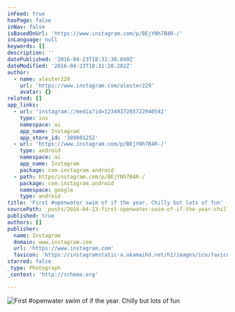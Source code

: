 ```yaml
---
inFeed: true
hasPage: false
inNav: false
isBasedOnUrl: 'https://www.instagram.com/p/BEjYNh7B4R-/'
inLanguage: null
keywords: []
description: ''
datePublished: '2016-04-23T18:31:38.849Z'
dateModified: '2016-04-23T18:31:20.282Z'
author:
  - name: alester229
    url: 'https://www.instagram.com/alester229'
    avatar: {}
related: []
app_links:
  - url: 'instagram://media?id=1234937205722940542'
    type: ios
    namespace: ai
    app_name: Instagram
    app_store_id: '389801252'
  - url: 'https://www.instagram.com/p/BEjYNh7B4R-/'
    type: android
    namespace: ai
    app_name: Instagram
    package: com.instagram.android
  - path: https/instagram.com/p/BEjYNh7B4R-/
    package: com.instagram.android
    namespace: google
    type: android
title: 'First #openwater swim of if the year. Chilly but lots of fun'
sourcePath: _posts/2016-04-23-first-openwater-swim-of-if-the-year-chilly-but-lots-of-fun.md
published: true
authors: []
publisher:
  name: Instagram
  domain: www.instagram.com
  url: 'https://www.instagram.com'
  favicon: 'https://instagramstatic-a.akamaihd.net/h1/images/ico/favicon.ico/7cdab0872b15.ico'
starred: false
_type: Photograph
_context: 'http://schema.org'

---
```

![First #openwater swim of if the year. Chilly but lots of fun](https://scontent.cdninstagram.com/t51.2885-15/s640x640/sh0.08/e35/12965010_245747655779436_179004671_n.jpg?ig_cache_key=MTIzNDkzNzIwNTcyMjk0MDU0Mg%3D%3D.2)